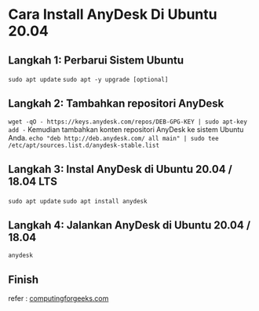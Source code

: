 # Cara Install AnyDesk Di Ubuntu 20.04
## Langkah 1: Perbarui Sistem Ubuntu
```sudo apt update```
```sudo apt -y upgrade [optional]```
## Langkah 2: Tambahkan repositori AnyDesk
```wget -qO - https://keys.anydesk.com/repos/DEB-GPG-KEY | sudo apt-key add -```
Kemudian tambahkan konten repositori AnyDesk ke sistem Ubuntu Anda.
```echo "deb http://deb.anydesk.com/ all main" | sudo tee /etc/apt/sources.list.d/anydesk-stable.list```
## Langkah 3: Instal AnyDesk di Ubuntu 20.04 / 18.04 LTS
```sudo apt update```
```sudo apt install anydesk```
## Langkah 4: Jalankan AnyDesk di Ubuntu 20.04 / 18.04
```anydesk```
## Finish
refer : [computingforgeeks.com](https://computingforgeeks.com/how-to-install-anydesk-on-ubuntu/)
